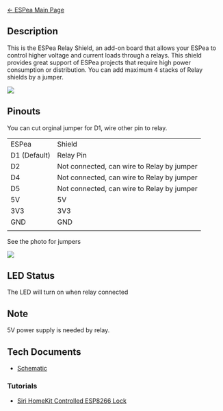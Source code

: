 [← ESPea Main Page](ESPea_And_Shields.md)

## Description

This is the ESPea Relay Shield, an add-on board that allows your ESPea
to control higher voltage and current loads through a relays. This
shield provides great support of ESPea projects that require high power
consumption or distribution. You can add maximum 4 stacks of Relay
shields by a
jumper.

<img src="https://blog.aprbrother.com/wp-content/uploads/2016/11/relay-1-600x600.jpg">

## Pinouts

You can cut orginal jumper for D1, wire other pin to relay.

|              |                                            |
| ------------ | ------------------------------------------ |
| ESPea        | Shield                                     |
| D1 (Default) | Relay Pin                                  |
| D2           | Not connected, can wire to Relay by jumper |
| D4           | Not connected, can wire to Relay by jumper |
| D5           | Not connected, can wire to Relay by jumper |
| 5V           | 5V                                         |
| 3V3          | 3V3                                        |
| GND          | GND                                        |
|  |

See the photo for
jumpers

<img src="http://i1.aprbrother.com/relay-jumper.jpg-640.jpg">

## LED Status

The LED will turn on when relay connected

## Note

5V power supply is needed by
    relay.

## Tech Documents

  - [Schematic](https://github.com/AprilBrother/ESPea-Relay-Shield/blob/master/hardware/ESPea-Relay-Schematic.pdf)

### Tutorials

  - [Siri HomeKit Controlled ESP8266
    Lock](http://www.instructables.com/id/Siri-HomeKit-Controlled-ESP8266-Lock/)
